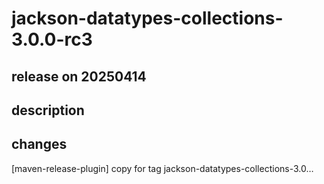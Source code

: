 # jackson-datatypes-collections-3.0.0-rc3

## release on 20250414
## description
## changes
[maven-release-plugin] copy for tag jackson-datatypes-collections-3.0…

